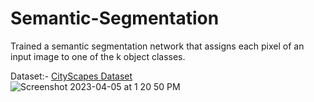 # Semantic-Segmentation
Trained a semantic segmentation network that assigns each pixel of an input image to one of the k object classes. 

Dataset:-  [CityScapes Dataset](https://www.cityscapes-dataset.com/) <br>
![Screenshot 2023-04-05 at 1 20 50 PM](https://user-images.githubusercontent.com/34732790/230169953-2a421f2e-6c13-4962-ab9b-773a10596d08.png)


